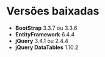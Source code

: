 # Versões baixadas
+ **BootStrap** 3.3.7 ou 3.3.6
+ **EntityFramework** 6.4.4 
+ **jQuery** 3.4.1 ou 2.4.4
+ **jQuery DataTables** 1.10.2

